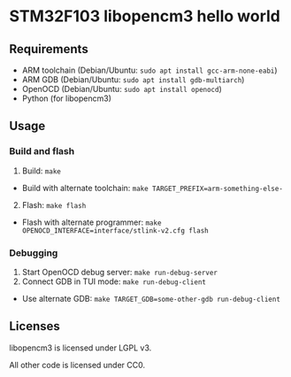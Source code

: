 # STM32F103 libopencm3 hello world

## Requirements

- ARM toolchain (Debian/Ubuntu: `sudo apt install gcc-arm-none-eabi`)
- ARM GDB (Debian/Ubuntu: `sudo apt install gdb-multiarch`)
- OpenOCD (Debian/Ubuntu: `sudo apt install openocd`)
- Python (for libopencm3)

## Usage

### Build and flash

1. Build: `make`
  - Build with alternate toolchain: `make TARGET_PREFIX=arm-something-else-`
2. Flash: `make flash`
  - Flash with alternate programmer: `make OPENOCD_INTERFACE=interface/stlink-v2.cfg flash`

### Debugging

1. Start OpenOCD debug server: `make run-debug-server`
2. Connect GDB in TUI mode: `make run-debug-client`
  - Use alternate GDB: `make TARGET_GDB=some-other-gdb run-debug-client`

## Licenses

libopencm3 is licensed under LGPL v3.

All other code is licensed under CC0.
